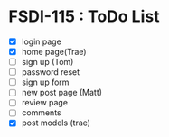 # FSDI-115 : ToDo List

- [x] login page
- [X] home page(Trae)
- [ ] sign up (Tom)
- [ ] password reset
- [ ] sign up form
- [ ] new post page (Matt)
- [ ] review page
- [ ] comments
- [X] post models (trae)
